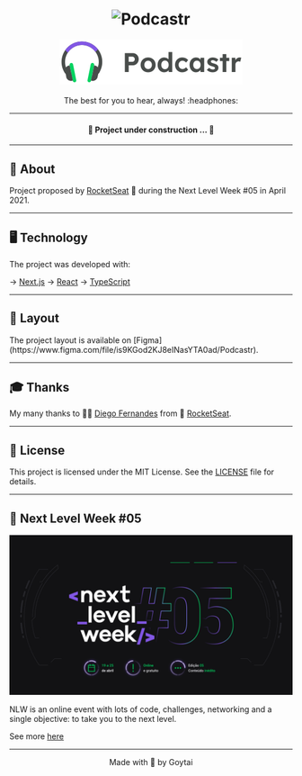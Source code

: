 <h1 align="center">
    <img src="/.github/banner.svg" alt="Podcastr"/>
</h1>

<p align="center">
    <img src="/.github/logo.svg" alt="Logo"/><br><br>
    The best for you to hear, always! :headphones:
</p>

------------
<h4 align="center">
    🚧 Project under construction ... 🚧
</h4>

------------
<h2>📖 About</h2>

Project proposed by [RocketSeat](https://rocketseat.com.br/) 🚀 during the Next Level Week #05 in April 2021.

------------
<h2>🖥️ Technology</h2>

The project was developed with:

&rarr; [Next.js](https://nextjs.org/)
&rarr; [React](https://reactjs.org)
&rarr; [TypeScript](https://www.typescriptlang.org/)

------------
<h2>📌 Layout</h2>
The project layout is available on [Figma](https://www.figma.com/file/is9KGod2KJ8eINasYTA0ad/Podcastr).

------------
<h2>🎓 Thanks</h2>

My many thanks to 👨‍🏫 [Diego Fernandes](https://github.com/diego3g) from 🚀 [RocketSeat](https://rocketseat.com.br/).

------------
<h2>📝 License</h2>
This project is licensed under the MIT License. See the <a href="https://github.com/Goytai/NLW5/blob/master/LICENSE">LICENSE</a> file for details.

------------
<h2>🚀 Next Level Week #05</h2>
<p align="center">
    <img src="/.github/nlw5.png" alt="Next Level Week"/>
</p>

NLW is an online event with lots of code, challenges, networking and a single objective: to take you to the next level.

See more [here](https://nextlevelweek.com/)

------------
<p align="center">Made with 💜 by Goytai</p>
